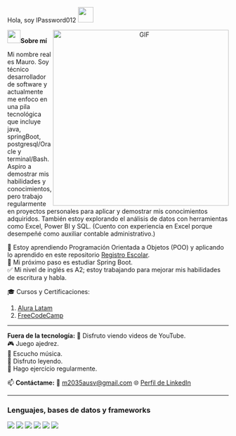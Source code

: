 Hola, soy lPassword012 <img src="https://media.giphy.com/media/hvRJCLFzcasrR4ia7z/giphy.gif" width="35"></h1>

<a target="_blank" align="center">
<img display="block" margin="auto" align="right" right="400" height="400" width="400" alt="GIF" src="https://raw.githubusercontent.com/cat-milk/Anime-Girls-Holding-Programming-Books/master/C/Mio_Akiyama_Holding_C_Book.gif">
</a>

<img src="https://media.giphy.com/media/ObNTw8Uzwy6KQ/giphy.gif" width="30px">**Sobre mí**

Mi nombre real es Mauro. Soy técnico desarrollador de software y actualmente me enfoco en una pila tecnológica que incluye java, springBoot, postgresql/Oracle y terminal/Bash. Aspiro a demostrar mis habilidades y conocimientos, pero trabajo regularmente en proyectos personales para aplicar y demostrar mis conocimientos adquiridos. También estoy explorando el análisis de datos con herramientas como Excel, Power BI y SQL. (Cuento con experiencia en Excel porque desempeñé como auxiliar contable administrativo.)<br>

🌱 Estoy aprendiendo Programación Orientada a Objetos (POO) y aplicando lo aprendido en este repositorio [Registro Escolar](https://github.com/lPassword012/JavaProjects).<br>
📝 Mi próximo paso es estudiar Spring Boot.<br>
✅ Mi nivel de inglés es A2; estoy trabajando para mejorar mis habilidades de escritura y habla.

🎓 Cursos y Certificaciones:
1. [Alura Latam](https://app.aluracursos.com/user/m2035ausv)
2. [FreeCodeCamp](https://www.freecodecamp.org/lPassword012)

---

**Fuera de la tecnología:**
💜 Disfruto viendo videos de YouTube.<br>
🎮 Juego ajedrez.<br>
🎵 Escucho música.<br>
📖 Disfruto leyendo.<br>
🦾 Hago ejercicio regularmente.<br>

📫 **Contáctame:**
📩 m2035ausv@gmail.com
🌐 [Perfil de LinkedIn](https://www.linkedin.com/in/dev-mauricio/)

---

### Lenguajes, bases de datos y frameworks

<span>
<img src="https://img.shields.io/badge/TypeScript-%23007ACC.svg?style=for-the-badge&logo=typescript&logoColor=white"/>
<img src="https://img.shields.io/badge/Java-ED8B00?style=for-the-badge&logo=java&logoColor=white"/>
<img src="https://img.shields.io/badge/Bash-%23121011.svg?style=for-the-badge&logo=gnu-bash&logoColor=white"/>
<img src="https://img.shields.io/badge/Terminal-%23000000.svg?style=for-the-badge&logo=windows-terminal&logoColor=white"/>
<img src="https://img.shields.io/badge/Oracle%20PL-SQL-%23F80000.svg?style=for-the-badge&logo=oracle&logoColor=white"/>
<img src="https://img.shields.io/badge/PostgreSQL-336791?style=for-the-badge&logo=postgresql&logoColor=white"/>
</span>
